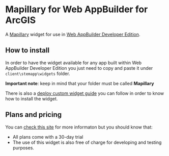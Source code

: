 # Mapillary for Web AppBuilder for ArcGIS

A [Mapillary](http://www.mapillary.com/) widget for use in [Web AppBuilder Developer Edition](https://developers.arcgis.com/web-appbuilder/). 

## How to install

In order to have the widget available for any app built within Web AppBuilder Developer Edition you just need to copy and paste it under ```client\stemapp\widgets``` folder.

**Important note**: keep in mind that your folder must be called **Mapillary**

There is also a [deploy custom widget guide](https://developers.arcgis.com/web-appbuilder/guide/deploy-custom-widget-and-theme.htm#GUID-0DC77A6E-F2F4-4897-9E4E-75347334C07A) you can follow in order to know how to install the widget. 

## Plans and pricing

You can [check this site](http://www.mapillary.com/solutions.html) for more informaton but you should know that: 

* All plans come with a 30-day trial
* The use of this widget is also free of charge for developing and testing purposes.
